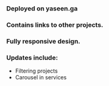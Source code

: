 ### Deployed on yaseen.ga

### Contains links to other projects.

### Fully responsive design.

### Updates include:
- Filtering projects
- Carousel in services

